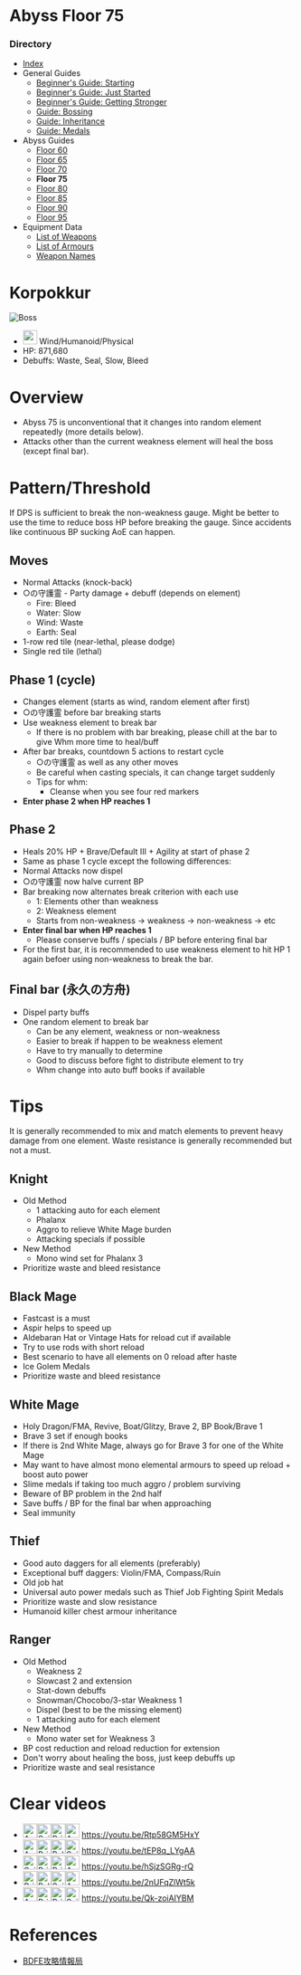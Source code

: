 ﻿# Abyss Floor 75
### Directory
* <a href="index.html">Index</a>
* General Guides
	* <a href="guide-1">Beginner's Guide: Starting</a>
	* <a href="guide-2">Beginner's Guide: Just Started</a>
	* <a href="guide-3">Beginner's Guide: Getting Stronger</a>
	* <a href="guide-4">Guide: Bossing</a>
	* <a href="guide-5">Guide: Inheritance</a>
	* <a href="guide-6">Guide: Medals</a>
* Abyss Guides
	* <a href="abyss-60">Floor 60</a>
	* <a href="abyss-65">Floor 65</a>
	* <a href="abyss-70">Floor 70</a>
	* **Floor 75**
	* <a href="abyss-80">Floor 80</a>
	* <a href="abyss-85">Floor 85</a>
	* <a href="abyss-90">Floor 90</a>
	* <a href="abyss-95">Floor 95</a>
* Equipment Data
	* <a href="list-weapons">List of Weapons</a>
	* <a href="list-armours">List of Armours</a>
	* <a href="list-names">Weapon Names</a>
	
# Korpokkur
![Boss](https://caelum.s-ul.eu/WqaI0ier.jpg)
* <img src="https://caelum.s-ul.eu/d7KNBOoa.png" width="25"> Wind/Humanoid/Physical
* HP: 871,680
* Debuffs: Waste, Seal, Slow, Bleed

# Overview
* Abyss 75 is unconventional that it changes into random element repeatedly (more details below).
* Attacks other than the current weakness element will heal the boss (except final bar).

# Pattern/Threshold
If DPS is sufficient to break the non-weakness gauge. Might be better to use the time to reduce boss HP before breaking the gauge. Since accidents like continuous BP sucking AoE can happen.

## Moves
* Normal Attacks (knock-back)
* ○の守護霊 - Party damage + debuff (depends on element)
	* Fire: Bleed 
	* Water: Slow 
	* Wind: Waste 
	* Earth: Seal
* 1-row red tile (near-lethal, please dodge)
* Single red tile (lethal)

## Phase 1 (cycle)
* Changes element (starts as wind, random element after first)
* ○の守護霊 before bar breaking starts
* Use weakness element to break bar
	* If there is no problem with bar breaking, please chill at the bar to give Whm more time to heal/buff
* After bar breaks, countdown 5 actions to restart cycle
	* ○の守護霊 as well as any other moves
	* Be careful when casting specials, it can change target suddenly
	* Tips for whm:
		* Cleanse when you see four red markers
* **Enter phase 2 when HP reaches 1**

## Phase 2
* Heals 20% HP + Brave/Default III + Agility at start of phase 2
* Same as phase 1 cycle except the following differences:
* Normal Attacks now dispel
* ○の守護霊 now halve current BP
* Bar breaking now alternates break criterion with each use
	* 1: Elements other than weakness
	* 2: Weakness element
	* Starts from non-weakness -> weakness -> non-weakness -> etc
* **Enter final bar when HP reaches 1**
	* Please conserve buffs / specials / BP before entering final bar
* For the first bar, it is recommended to use weakness element to hit HP 1 again befoer using non-weakness to break the bar.

## Final bar (永久の方舟)
* Dispel party buffs
* One random element to break bar
	* Can be any element, weakness or non-weakness
	* Easier to break if happen to be weakness element
	* Have to try manually to determine
	* Good to discuss before fight to distribute element to try
	* Whm change into auto buff books if available

# Tips
It is generally recommended to mix and match elements to prevent heavy damage from one element. Waste resistance is generally recommended but not a must. 

## Knight
* Old Method
	* 1 attacking auto for each element
	* Phalanx
	* Aggro to relieve White Mage burden
	* Attacking specials if possible
* New Method
	* Mono wind set for Phalanx 3
* Prioritize waste and bleed resistance

## Black Mage
* Fastcast is a must
* Aspir helps to speed up
* Aldebaran Hat or Vintage Hats for reload cut if available
* Try to use rods with short reload
* Best scenario to have all elements on 0 reload after haste
* Ice Golem Medals
* Prioritize waste and bleed resistance

## White Mage
* Holy Dragon/FMA, Revive, Boat/Glitzy, Brave 2, BP Book/Brave 1
* Brave 3 set if enough books 
* If there is 2nd White Mage, always go for Brave 3 for one of the White Mage
* May want to have almost mono elemental armours to speed up reload + boost auto power
* Slime medals if taking too much aggro / problem surviving
* Beware of BP problem in the 2nd half
* Save buffs / BP for the final bar when approaching
* Seal immunity

## Thief
* Good auto daggers for all elements (preferably)
* Exceptional buff daggers: Violin/FMA, Compass/Ruin
* Old job hat
* Universal auto power medals such as Thief Job Fighting Spirit Medals
* Prioritize waste and slow resistance
* Humanoid killer chest armour inheritance

## Ranger
* Old Method
	* Weakness 2
	* Slowcast 2 and extension
	* Stat-down debuffs
	* Snowman/Chocobo/3-star Weakness 1
	* Dispel (best to be the missing element)
	* 1 attacking auto for each element
* New Method
	* Mono water set for Weakness 3
* BP cost reduction and reload reduction for extension
* Don't worry about healing the boss, just keep debuffs up
* Prioritize waste and seal resistance

# Clear videos
* <img src="https://caelum.s-ul.eu/Fi8dYRtv.jpg" width="25" alt="Assassin"><img src="https://caelum.s-ul.eu/KHPaHS9n.jpg" width="25" alt="Sniper"><img src="https://caelum.s-ul.eu/6ep5gyBy.jpg" width="25" alt="Priest"><img src="https://caelum.s-ul.eu/Fi8dYRtv.jpg" width="25" alt="Assassin"> https://youtu.be/Rtp58GM5HxY
* <img src="https://caelum.s-ul.eu/Fi8dYRtv.jpg" width="25" alt="Assassin"><img src="https://caelum.s-ul.eu/6ep5gyBy.jpg" width="25" alt="Priest"><img src="https://caelum.s-ul.eu/wIBPnCMQ.jpg" width="25" alt="Paladin"><img src="https://caelum.s-ul.eu/KHPaHS9n.jpg" width="25" alt="Sniper"> https://youtu.be/tEP8q_LYgAA
* <img src="https://caelum.s-ul.eu/KHPaHS9n.jpg" width="25" alt="Sniper"><img src="https://caelum.s-ul.eu/6ep5gyBy.jpg" width="25" alt="Priest"><img src="https://caelum.s-ul.eu/6ep5gyBy.jpg" width="25" alt="Priest"><img src="https://caelum.s-ul.eu/Fi8dYRtv.jpg" width="25" alt="Assassin"> https://youtu.be/hSjzSGRg-rQ
* <img src="https://caelum.s-ul.eu/6ep5gyBy.jpg" width="25" alt="Priest"><img src="https://caelum.s-ul.eu/wIBPnCMQ.jpg" width="25" alt="Paladin"><img src="https://caelum.s-ul.eu/KHPaHS9n.jpg" width="25" alt="Sniper"><img src="https://caelum.s-ul.eu/Fi8dYRtv.jpg" width="25" alt="Assassin"> https://youtu.be/2nUFqZlWt5k
* <img src="https://caelum.s-ul.eu/fNKzRReH.jpg" width="25" alt="Arcanist"><img src="https://caelum.s-ul.eu/6ep5gyBy.jpg" width="25" alt="Priest"><img src="https://caelum.s-ul.eu/6ep5gyBy.jpg" width="25" alt="Priest"><img src="https://caelum.s-ul.eu/KHPaHS9n.jpg" width="25" alt="Sniper"> https://youtu.be/Qk-zoiAIYBM

# References
* [BDFE攻略情報局](https://wiki3.jp/bdfe-istantal/page/218)